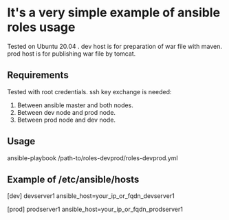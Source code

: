 It's a very simple example of ansible roles usage
=========

Tested on Ubuntu 20.04 .
dev host is for preparation of war file with maven.
prod host is for publishing war file by tomcat.

Requirements
------------

Tested with root credentials.
ssh key exchange is needed:
1) Between ansible master and both nodes.
2) Between dev node and prod node.
3) Between prod node and dev node.

Usage
--------------

ansible-playbook /path-to/roles-devprod/roles-devprod.yml


Example of /etc/ansible/hosts
-----------------------------


[dev]
devserver1 ansible_host=your_ip_or_fqdn_devserver1

[prod]
prodserver1 ansible_host=your_ip_or_fqdn_prodserver1
